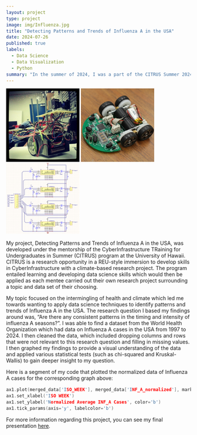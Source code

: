 ```yaml
---
layout: project
type: project
image: img/Influenza.jpg
title: "Detecting Patterns and Trends of Influenza A in the USA"
date: 2024-07-26
published: true
labels:
  - Data Science
  - Data Visualization
  - Python
summary: "In the summer of 2024, I was a part of the CITRUS Summer 2024 program which allowed me to develop my data science skills while researching a topic I was interested on."
---
```


<div class="text-center p-4">
  <img width="200px" src="../img/micromouse/micromouse-robot.png" class="img-thumbnail" >
  <img width="200px" src="../img/micromouse/micromouse-robot-2.jpg" class="img-thumbnail" >
  <img width="200px" src="../img/micromouse/micromouse-circuit.png" class="img-thumbnail" >
</div>

My project, Detecting Patterns and Trends of Influenza A in the USA, was developed under the mentorship of the CyberInfrastructure TRaining for Undergraduates in Summer (CITRUS) program at the University of Hawaii. CITRUS is a research opportunity in a REU-style immersion to develop skills in CyberInfrastructure with a climate-based research project. The program entailed learning and developing data science skills which would then be applied as each mentee carried out their own research project surrounding a topic and data set of their choosing.

My topic focused on the intermingling of health and climate which led me towards wanting to apply data science techniques to identify patterns and trends of Influenza A in the USA. The research question I based my findings around was, “Are there any consistent patterns in the timing and intensity of influenza A seasons?”. I was able to find a dataset from the World Health Organization which had data on Influenza A cases in the USA from 1997 to 2024. I then cleaned the data, which included dropping columns and rows that were not relevant to this research question and filling in missing values. I then graphed my findings to provide a visual understanding of the data and applied various statistical tests (such as chi-squared and Kruskal-Wallis) to gain deeper insight to my question.

Here is a segment of my code that plotted the normalized data of Influenza A cases for the corresponding graph above:
```cpp
ax1.plot(merged_data['ISO_WEEK'], merged_data['INF_A_normalized'], marker='o', color='b', label='Normalized Average INF_A')
ax1.set_xlabel('ISO WEEK')
ax1.set_ylabel('Normalized Average INF_A Cases', color='b')
ax1.tick_params(axis='y', labelcolor='b')
```

For more information regarding this project, you can see my final presentation [here](https://docs.google.com/presentation/d/1tGAJVMcuSHLmi7Si2j87I2ENSzEC9S1xj7CoL6TqFCM/edit?usp=sharing).

